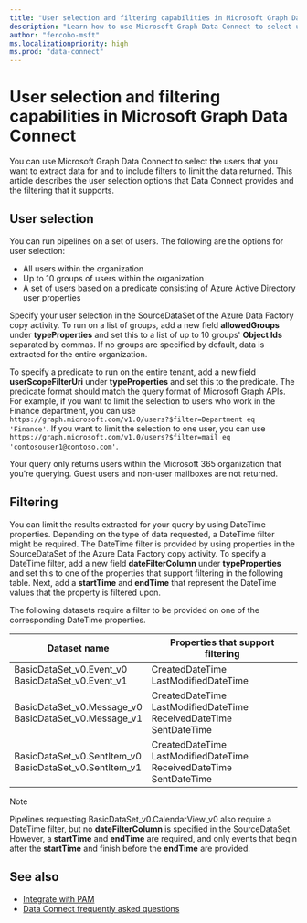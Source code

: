 ```yaml
---
title: "User selection and filtering capabilities in Microsoft Graph Data Connect"
description: "Learn how to use Microsoft Graph Data Connect to select users that you want to extract data for and include filters to limit the data returned."
author: "fercobo-msft"
ms.localizationpriority: high
ms.prod: "data-connect"
---
```


# User selection and filtering capabilities in Microsoft Graph Data Connect

You can use Microsoft Graph Data Connect to select the users that you want to extract data for and to include filters to limit the data returned. This article describes the user selection options that Data Connect provides and the filtering that it supports.

## User selection

You can run pipelines on a set of users. The following are the options for user selection:

- All users within the organization
- Up to 10 groups of users within the organization
- A set of users based on a predicate consisting of Azure Active Directory user properties

Specify your user selection in the SourceDataSet of the Azure Data Factory copy activity. To run on a list of groups, add a new field **allowedGroups** under **typeProperties** and set this to a list of up to 10 groups' **Object Ids** separated by commas. If no groups are specified by default, data is extracted for the entire organization.

To specify a predicate to run on the entire tenant, add a new field **userScopeFilterUri** under **typeProperties** and set this to the predicate. The predicate format should match the query format of Microsoft Graph APIs. For example, if you want to limit the selection to users who work in the Finance department, you can use `https://graph.microsoft.com/v1.0/users?$filter=Department eq 'Finance'`. If you want to limit the selection to one user, you can use `https://graph.microsoft.com/v1.0/users?$filter=mail eq 'contosouser1@contoso.com'`.

Your query only returns users within the Microsoft 365 organization that you're querying. Guest users and non-user mailboxes are not returned.

## Filtering

You can limit the results extracted for your query by using DateTime properties. Depending on the type of data requested, a DateTime filter might be required. The DateTime filter is provided by using properties in the SourceDataSet of the Azure Data Factory copy activity. To specify a DateTime filter, add a new field **dateFilterColumn** under **typeProperties** and set this to one of the properties that support filtering in the following table. Next, add a **startTime** and **endTime** that represent the DateTime values that the property is filtered upon.

The following datasets require a filter to be provided on one of the corresponding DateTime properties.

| Dataset name                                               | Properties that support filtering                                           |
| ---------------------------------------------------------- | --------------------------------------------------------------------------- |
| BasicDataSet_v0.Event_v0<br>BasicDataSet_v0.Event_v1       | CreatedDateTime<br>LastModifiedDateTime                                     |
| BasicDataSet_v0.Message_v0<br>BasicDataSet_v0.Message_v1   | CreatedDateTime<br>LastModifiedDateTime<br>ReceivedDateTime<br>SentDateTime |
| BasicDataSet_v0.SentItem_v0<br>BasicDataSet_v0.SentItem_v1 | CreatedDateTime<br>LastModifiedDateTime<br>ReceivedDateTime<br>SentDateTime |

> [!NOTE]
> Pipelines requesting BasicDataSet_v0.CalendarView_v0 also require a DateTime filter, but no **dateFilterColumn** is specified in the SourceDataSet. However, a **startTime** and **endTime** are required, and only events that begin after the **startTime** and finish before the **endTime** are provided.

## See also

- [Integrate with PAM](data-connect-pam.md)
- [Data Connect frequently asked questions](data-connect-faq.md)
